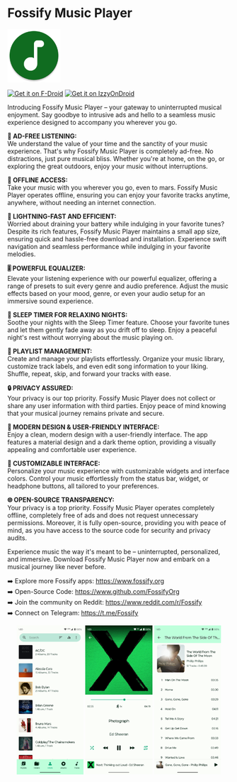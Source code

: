 # Fossify Music Player

<img alt="Logo" src="graphics/icon.webp" width="120" />

<a href="https://f-droid.org/packages/org.fossify.musicplayer/"><img src="https://fdroid.gitlab.io/artwork/badge/get-it-on-en.svg" alt="Get it on F-Droid" height=80/></a> <a href="https://apt.izzysoft.de/fdroid/index/apk/org.fossify.musicplayer"><img src="https://gitlab.com/IzzyOnDroid/repo/-/raw/master/assets/IzzyOnDroid.png" alt="Get it on IzzyOnDroid" height=80/></a>

Introducing Fossify Music Player – your gateway to uninterrupted musical enjoyment. Say goodbye to intrusive ads and hello to a seamless music experience
designed to accompany you wherever you go.

**🚫 AD-FREE LISTENING:**  
We understand the value of your time and the sanctity of your music experience. That's why Fossify Music Player is completely ad-free. No distractions, just
pure musical bliss. Whether you're at home, on the go, or exploring the great outdoors, enjoy your music without interruptions.

**📶 OFFLINE ACCESS:**  
Take your music with you wherever you go, even to mars. Fossify Music Player operates offline, ensuring you can enjoy your favorite tracks anytime, anywhere,
without needing an internet connection.

**🚀 LIGHTNING-FAST AND EFFICIENT:**  
Worried about draining your battery while indulging in your favorite tunes? Despite its rich features, Fossify Music Player maintains a small app size, ensuring
quick and hassle-free download and installation. Experience swift navigation and seamless performance while indulging in your favorite melodies.

**🎚️ POWERFUL EQUALIZER:**  
Elevate your listening experience with our powerful equalizer, offering a range of presets to suit every genre and audio preference. Adjust the music effects
based on your mood, genre, or even your audio setup for an immersive sound experience.

**🌙 SLEEP TIMER FOR RELAXING NIGHTS:**  
Soothe your nights with the Sleep Timer feature. Choose your favorite tunes and let them gently fade away as you drift off to sleep. Enjoy a peaceful night's
rest without worrying about the music playing on.

**📜 PLAYLIST MANAGEMENT:**  
Create and manage your playlists effortlessly. Organize your music library, customize track labels, and even edit song information to your liking. Shuffle,
repeat, skip, and forward your tracks with ease.

**🔒 PRIVACY ASSURED:**  
Your privacy is our top priority. Fossify Music Player does not collect or share any user information with third parties. Enjoy peace of mind knowing that your
musical journey remains private and secure.

**🌈 MODERN DESIGN & USER-FRIENDLY INTERFACE:**  
Enjoy a clean, modern design with a user-friendly interface. The app features a material design and a dark theme option, providing a visually appealing and
comfortable user experience.

**🎨 CUSTOMIZABLE INTERFACE:**  
Personalize your music experience with customizable widgets and interface colors. Control your music effortlessly from the status bar, widget, or headphone
buttons, all tailored to your preferences.

**🌐 OPEN-SOURCE TRANSPARENCY:**  
Your privacy is a top priority. Fossify Music Player operates completely offline, completely free of ads and does not request unnecessary permissions. Moreover,
it is fully open-source, providing you with peace of mind, as you have access to the source code for security and privacy audits.

Experience music the way it's meant to be – uninterrupted, personalized, and immersive. Download Fossify Music Player now and embark on a musical journey like
never before.

➡️ Explore more Fossify apps: https://www.fossify.org<br>
➡️ Open-Source Code: https://www.github.com/FossifyOrg<br>
➡️ Join the community on Reddit: https://www.reddit.com/r/Fossify<br>
➡️ Connect on Telegram: https://t.me/Fossify

<div align="center">
<img alt="App image" src="fastlane/metadata/android/en-US/images/phoneScreenshots/1_en-US.png" width="30%">
<img alt="App image" src="fastlane/metadata/android/en-US/images/phoneScreenshots/2_en-US.png" width="30%">
<img alt="App image" src="fastlane/metadata/android/en-US/images/phoneScreenshots/3_en-US.png" width="30%">
</div>
